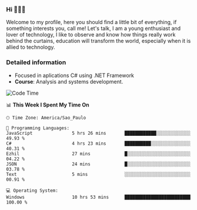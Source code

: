 


### Hi 🙋🏽‍♂️

Welcome to my profile, here you should find a little bit of everything, if something interests you, call me! Let's talk,
I am a young enthusiast and lover of technology, I like to observe and know how things really work behind the curtains, 
education will transform the world, especially when it is allied to technology.

### Detailed information
* Focused in aplications C# using .NET Framework
* **Course**: Analysis and systems development.

<!--START_SECTION:waka-->
![Code Time](http://img.shields.io/badge/Code%20Time-369%20hrs%2025%20mins-blue)

📊 **This Week I Spent My Time On** 

```text
🕑︎ Time Zone: America/Sao_Paulo

💬 Programming Languages: 
JavaScript               5 hrs 26 mins       ████████████░░░░░░░░░░░░░   49.93 % 
C#                       4 hrs 23 mins       ██████████░░░░░░░░░░░░░░░   40.31 % 
Ezhil                    27 mins             █░░░░░░░░░░░░░░░░░░░░░░░░   04.22 % 
JSON                     24 mins             █░░░░░░░░░░░░░░░░░░░░░░░░   03.78 % 
Text                     5 mins              ░░░░░░░░░░░░░░░░░░░░░░░░░   00.91 % 

💻 Operating System: 
Windows                  10 hrs 53 mins      █████████████████████████   100.00 % 
```


<!--END_SECTION:waka-->


